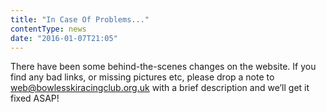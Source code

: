 ```yaml
---
title: "In Case Of Problems..."
contentType: news
date: "2016-01-07T21:05"
---
```


There have been some behind-the-scenes changes on the website. If you find any bad links, or missing
pictures etc, please drop a note to web@bowlesskiracingclub.org.uk with a brief description and
we’ll get it fixed ASAP!
